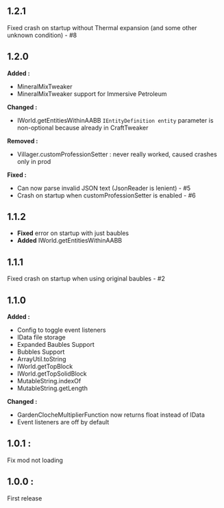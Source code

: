 ## 1.2.1
Fixed crash on startup without Thermal expansion (and some other unknown condition) - #8

## 1.2.0
**Added :**
- MineralMixTweaker
- MineralMixTweaker support for Immersive Petroleum

**Changed :**
- IWorld.getEntitiesWithinAABB `IEntityDefinition entity` parameter is non-optional because already in CraftTweaker

**Removed :**
- Villager.customProfessionSetter : never really worked, caused crashes only in prod

**Fixed :**
- Can now parse invalid JSON text (JsonReader is lenient) - #5
- Crash on startup when customProfessionSetter is enabled - #6

## 1.1.2
- **Fixed** error on startup with just baubles
- **Added** IWorld.getEntitiesWithinAABB

## 1.1.1
Fixed crash on startup when using original baubles - #2

## 1.1.0

**Added :**
- Config to toggle event listeners
- IData file storage
- Expanded Baubles Support
- Bubbles Support
- ArrayUtil.toString
- IWorld.getTopBlock
- IWorld.getTopSolidBlock
- MutableString.indexOf
- MutableString.getLength

**Changed :**
- GardenClocheMultiplierFunction now returns float instead of IData
- Event listeners are off by default

## 1.0.1 : 
Fix mod not loading

## 1.0.0 :
First release